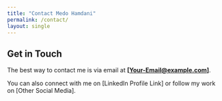 ```yaml
---
title: "Contact Medo Hamdani"
permalink: /contact/
layout: single
---
```


## Get in Touch

The best way to contact me is via email at **[Your-Email@example.com]**.

You can also connect with me on [LinkedIn Profile Link] or follow my work on [Other Social Media].
